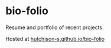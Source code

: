 # bio-folio

Resume and portfolio of recent projects.

Hosted at [hutchison-s.github.io/bio-folio](hutchison-s.github.io/bio-folio)
